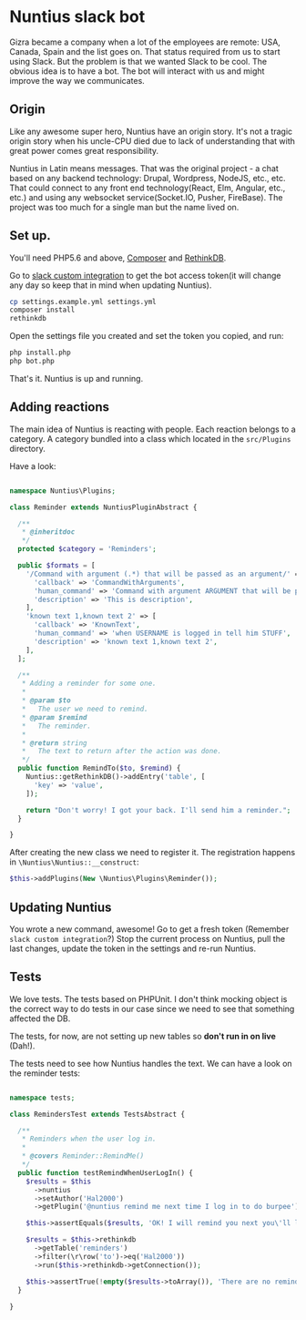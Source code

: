 # Nuntius slack bot
Gizra became a company when a lot of the employees are remote: USA, 
Canada, Spain and the list goes on. That status required from us to start using 
Slack. But the problem is that we wanted Slack to be cool. The obvious idea is 
to have a bot. The bot will interact with us and might improve the way we 
communicates.

## Origin
Like any awesome super hero, Nuntius have an origin story. It's not a tragic 
origin story when his uncle-CPU died due to lack of understanding that with 
great power comes great responsibility.

Nuntius in Latin means messages. That was the original project - a chat based on
any backend technology: Drupal, Wordpress, NodeJS, etc., etc. That could connect
to any front end technology(React, Elm, Angular, etc., etc.) and using any 
websocket service(Socket.IO, Pusher, FireBase). The project was too much for a 
single man but the name lived on.

## Set up.
You'll need PHP5.6 and above, [Composer](http://getcomposer.org) and 
[RethinkDB](http://rethinkdb.com).

Go to [slack custom integration](https://gizrateam.slack.com/apps/A0F7YS25R-bots)
to get the bot access token(it will change any day so keep that in mind when 
updating Nuntius).

```bash
cp settings.example.yml settings.yml
composer install
rethinkdb
```

Open the settings file you created and set the token you copied, and run:
```bash
php install.php
php bot.php
```

That's it. Nuntius is up and running.

## Adding reactions
The main idea of Nuntius is reacting with people. Each reaction belongs to a 
category. A category bundled into a class which located in the `src/Plugins`
directory.

Have a look:
```php

namespace Nuntius\Plugins;

class Reminder extends NuntiusPluginAbstract {

  /**
   * @inheritdoc
   */
  protected $category = 'Reminders';

  public $formats = [
    '/Command with argument (.*) that will be passed as an argument/' => [
      'callback' => 'CommandWithArguments',
      'human_command' => 'Command with argument ARGUMENT that will be passed as an argument',
      'description' => 'This is description',
    ],
    'known text 1,known text 2' => [
      'callback' => 'KnownText',
      'human_command' => 'when USERNAME is logged in tell him STUFF',
      'description' => 'known text 1,known text 2',
    ],
  ];

  /**
   * Adding a reminder for some one.
   *
   * @param $to
   *   The user we need to remind.
   * @param $remind
   *   The reminder.
   *
   * @return string
   *   The text to return after the action was done.
   */
  public function RemindTo($to, $remind) {
    Nuntius::getRethinkDB()->addEntry('table', [
      'key' => 'value',
    ]);

    return "Don't worry! I got your back. I'll send him a reminder.";
  }

}
```

After creating the new class we need to register it. The registration happens in
`\Nuntius\Nuntius::__construct`:

```php
$this->addPlugins(New \Nuntius\Plugins\Reminder());
```

## Updating Nuntius
You wrote a new command, awesome! Go to get a fresh token 
(Remember `slack custom integration`?) Stop the current process on Nuntius, pull
the last changes, update the token in the settings and re-run Nuntius.

## Tests
We love tests. The tests based on PHPUnit. I don't think mocking object is the 
correct way to do tests in our case since we need to see that something affected
the DB.

The tests, for now, are not setting up new tables so **don't run in on live**
(Dah!).

The tests need to see how Nuntius handles the text. We can have a look on the
reminder tests:
```php

namespace tests;

class RemindersTest extends TestsAbstract {

  /**
   * Reminders when the user log in.
   *
   * @covers Reminder::RemindMe()
   */
  public function testRemindWhenUserLogIn() {
    $results = $this
      ->nuntius
      ->setAuthor('Hal2000')
      ->getPlugin('@nuntius remind me next time I log in to do burpee');

    $this->assertEquals($results, 'OK! I will remind you next you\'ll log in.');

    $results = $this->rethinkdb
      ->getTable('reminders')
      ->filter(\r\row('to')->eq('Hal2000'))
      ->run($this->rethinkdb->getConnection());

    $this->assertTrue(!empty($results->toArray()), 'There are no reminders in the DB.');
  }
  
}
```
